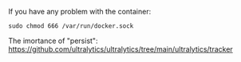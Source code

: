 If you have any problem with the container:
```
sudo chmod 666 /var/run/docker.sock
````

The imortance of "persist":
https://github.com/ultralytics/ultralytics/tree/main/ultralytics/tracker